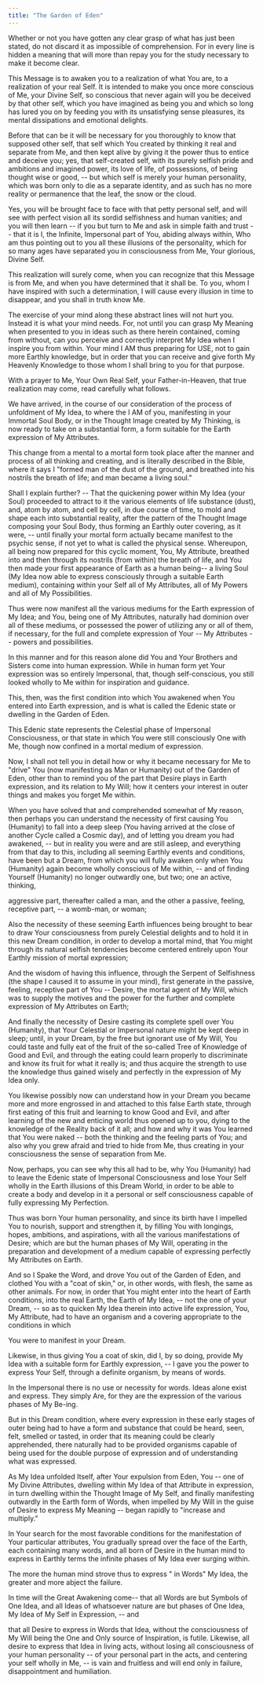 ```yaml
---
title: "The Garden of Eden"
---
```


Whether or not you have gotten any clear grasp of what has just been
stated, do not discard it as impossible of comprehension. For in every
line is hidden a meaning that will more than repay you for the study
necessary to make it become clear.

This Message is to awaken you to a realization of what You are, to a
realization of your real Self. It is intended to make you once more
conscious of Me, your Divine Self, so conscious that never again will
you be deceived by that other self, which you have imagined as being you
and which so long has lured you on by feeding you with its unsatisfying
sense pleasures, its mental dissipations and emotional delights.

Before that can be it will be necessary for you thoroughly to know
that supposed other self, that self which You created by thinking it
real and separate from Me, and then kept alive by giving it the power
thus to entice and deceive you; yes, that self-created self, with its
purely selfish pride and ambitions and imagined power, its love of
life, of possessions, of being thought wise or good, -- but which self
is merely your human personality, which was born only to die as a
separate identity, and as such has no more reality or permanence that
the leaf, the snow or the cloud.

Yes, you will be brought face to face with that petty personal self,
and will see with perfect vision all its sordid selfishness and human
vanities; and you will then learn -- if you but turn to Me and ask in
simple faith and trust -- that it is I, the Infinite, Impersonal part
of You, abiding always within, Who am thus pointing out to you all
these illusions of the personality, which for so many ages have
separated you in consciousness from Me, Your glorious, Divine Self.

This realization will surely come, when you can recognize that this
Message is from Me, and when you have determined that it shall be. To
you, whom I have inspired with such a determination, I will cause
every illusion in time to disappear, and you shall in truth know Me.

The exercise of your mind along these abstract lines will not hurt
you. Instead it is what your mind needs. For, not until you can grasp
My Meaning when presented to you in ideas such as there herein
contained, coming from without, can you perceive and correctly
interpret My Idea when I inspire you from within. Your mind I AM thus
preparing for USE, not to gain more Earthly knowledge, but in order
that you can receive and give forth My Heavenly Knowledge to those
whom I shall bring to you for that purpose.

With a prayer to Me, Your Own Real Self, your Father-in-Heaven, that
true realization may come, read carefully what follows.

We have arrived, in the course of our consideration of the process of
unfoldment of My Idea, to where the I AM of you, manifesting in your
Immortal Soul Body, or in the Thought Image created by My Thinking, is
now ready to take on a substantial form, a form suitable for the Earth
expression of My Attributes.

This change from a mental to a mortal form took place after the manner
and process of all thinking and creating, and is literally described
in the Bible, where it says I "formed man of the dust of the ground,
and breathed into his nostrils the breath of life; and man became a
living soul."

Shall I explain further? -- That the quickening power within My Idea
(your Soul) proceeded to attract to it the various elements of life
substance (dust), and, atom by atom, and cell by cell, in due course of
time, to mold and shape each into substantial reality, after the pattern
of the Thought Image composing your Soul Body, thus forming an Earthly
outer covering, as it were, -- until finally your mortal form actually
became manifest to the psychic sense, if not yet to what is called the
physical sense. Whereupon, all being now prepared for this cyclic
moment, You, My Attribute, breathed into and then through its nostrils
(from within) the breath of life, and You then made your first
appearance of Earth as a human being-- a living Soul (My Idea now able
to express consciously through a suitable Earth medium), containing
within your Self all of My Attributes, all of My Powers and all of My
Possibilities.

Thus were now manifest all the various mediums for the Earth expression
of My Idea; and You, being one of My Attributes, naturally had dominion
over all of these mediums, or possessed the power of utilizing any or
all of them, if necessary, for the full and complete expression of Your
-- My Attributes -- powers and possibilities.

In this manner and for this reason alone did You and Your Brothers and
Sisters come into human expression. While in human form yet Your
expression was so entirely Impersonal, that, though self-conscious,
you still looked wholly to Me within for inspiration and guidance.

This, then, was the first condition into which You awakened when You
entered into Earth expression, and is what is called the Edenic state
or dwelling in the Garden of Eden.

This Edenic state represents the Celestial phase of Impersonal
Consciousness, or that state in which You were still consciously One
with Me, though now confined in a mortal medium of expression.

Now, I shall not tell you in detail how or why it became necessary for
Me to "drive" You (now manifesting as Man or Humanity) out of the Garden
of Eden, other than to remind you of the part that Desire plays in Earth
expression, and its relation to My Will; how it centers your interest in
outer things and makes you forget Me within.

When you have solved that and comprehended somewhat of My reason, then
perhaps you can understand the necessity of first causing You
(Humanity) to fall into a deep sleep (You having arrived at the close
of another Cycle called a Cosmic day), and of letting you dream you
had awakened, -- but in reality you were and are still asleep, and
everything from that day to this, including all seeming Earthly events
and conditions, have been but a Dream, from which you will fully
awaken only when You (Humanity) again become wholly conscious of Me
within, -- and of finding Yourself (Humanity) no longer outwardly one,
but two; one an active, thinking,

aggressive part, thereafter called a man, and the other a passive,
feeling, receptive part, -- a womb-man, or woman;

Also the necessity of these seeming Earth influences being brought to
bear to draw Your consciousness from purely Celestial delights and to
hold it in this new Dream condition, in order to develop a mortal
mind, that You might through its natural selfish tendencies become
centered entirely upon Your Earthly mission of mortal expression;

And the wisdom of having this influence, through the Serpent of
Selfishness (the shape I caused it to assume in your mind), first
generate in the passive, feeling, receptive part of You -- Desire, the
mortal agent of My Will, which was to supply the motives and the power
for the further and complete expression of My Attributes on Earth;

And finally the necessity of Desire casting its complete spell over
You (Humanity), that Your Celestial or Impersonal nature might be kept
deep in sleep; until, in your Dream, by the free but ignorant use of
My Will, You could taste and fully eat of the fruit of the so-called
Tree of Knowledge of Good and Evil, and through the eating could learn
properly to discriminate and know its fruit for what it really is; and
thus acquire the strength to use the knowledge thus gained wisely and
perfectly in the expression of My Idea only.

You likewise possibly now can understand how in your Dream you became
more and more engrossed in and attached to this false Earth state,
through first eating of this fruit and learning to know Good and Evil,
and after learning of the new and enticing world thus opened up to
you, dying to the knowledge of the Reality back of it all; and how and
why it was You learned that You were naked -- both the thinking and
the feeling parts of You; and also why you grew afraid and tried to
hide from Me, thus creating in your consciousness the sense of
separation from Me.

Now, perhaps, you can see why this all had to be, why You (Humanity) had
to leave the Edenic state of Impersonal Consciousness and lose Your Self
wholly in the Earth illusions of this Dream World, in order to be able
to create a body and develop in it a personal or self consciousness
capable of fully expressing My Perfection.

Thus was born Your human personality, and since its birth have I
impelled You to nourish, support and strengthen it, by filling You
with longings, hopes, ambitions, and aspirations, with all the various
manifestations of Desire; which are but the human phases of My Will,
operating in the preparation and development of a medium capable of
expressing perfectly My Attributes on Earth.

And so I Spake the Word, and drove You out of the Garden of Eden, and
clothed You with a "coat of skin," or, in other words, with flesh, the
same as other animals. For now, in order that You might enter into the
heart of Earth conditions, into the real Earth, the Earth of My Idea,
-- not the one of your Dream, -- so as to quicken My Idea therein into
active life expression, You, My Attribute, had to have an organism and
a covering appropriate to the conditions in which

You were to manifest in your Dream.

Likewise, in thus giving You a coat of skin, did I, by so doing,
provide My Idea with a suitable form for Earthly expression, -- I gave
you the power to express Your Self, through a definite organism, by
means of words.

In the Impersonal there is no use or necessity for words. Ideas alone
exist and express. They simply Are, for they are the expression of the
various phases of My Be-ing.

But in this Dream condition, where every expression in these early
stages of outer being had to have a form and substance that could be
heard, seen, felt, smelled or tasted, in order that its meaning could
be clearly apprehended, there naturally had to be provided organisms
capable of being used for the double purpose of expression and of
understanding what was expressed.

As My Idea unfolded Itself, after Your expulsion from Eden, You -- one
of My Divine Attributes, dwelling within My Idea of that Attribute in
expression, in turn dwelling within the Thought Image of My Self, and
finally manifesting outwardly in the Earth form of Words, when
impelled by My Will in the guise of Desire to express My Meaning --
began rapidly to "increase and multiply."

In Your search for the most favorable conditions for the manifestation
of Your particular attributes, You gradually spread over the face of
the Earth, each containing many words, and all born of Desire in the
human mind to express in Earthly terms the infinite phases of My Idea
ever surging within.

The more the human mind strove thus to express " in Words" My Idea,
the greater and more abject the failure.

In time will the Great Awakening come-- that all Words are but Symbols
of One Idea, and all Ideas of whatsoever nature are but phases of One
Idea, My Idea of My Self in Expression, -- and

that all Desire to express in Words that Idea, without the
consciousness of My Will being the One and Only source of Inspiration,
is futile. Likewise, all desire to express that Idea in living acts,
without losing all consciousness of your human personality -- of your
personal part in the acts, and centering your self wholly in Me, -- is
vain and fruitless and will end only in failure, disappointment and
humiliation.

